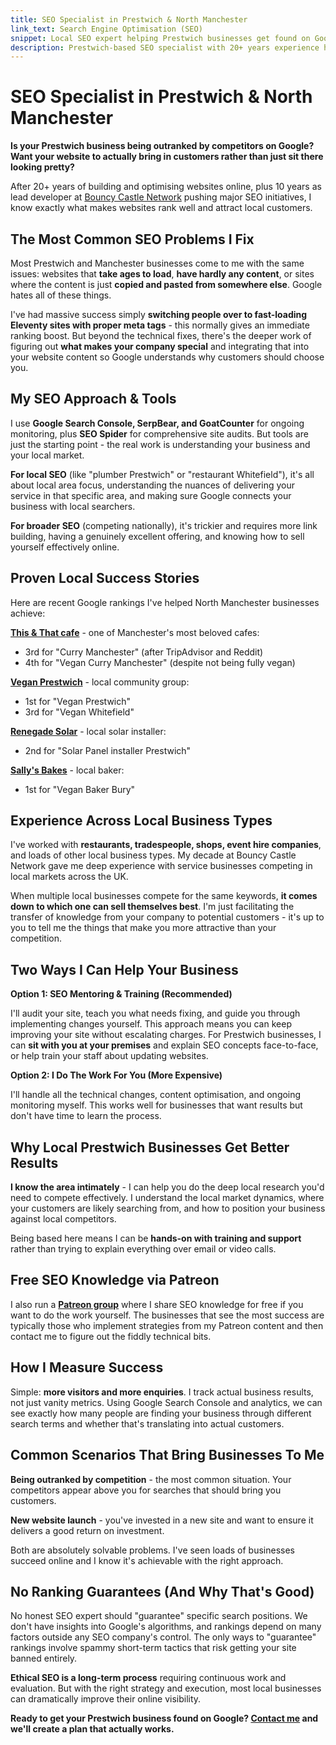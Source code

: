 ```yaml
---
title: SEO Specialist in Prestwich & North Manchester
link_text: Search Engine Optimisation (SEO)
snippet: Local SEO expert helping Prestwich businesses get found on Google
description: Prestwich-based SEO specialist with 20+ years experience helping local businesses rank higher on Google and attract more customers online.
---
```


# SEO Specialist in Prestwich & North Manchester

**Is your Prestwich business being outranked by competitors on Google? Want your website to actually bring in customers rather than just sit there looking pretty?**

After 20+ years of building and optimising websites online, plus 10 years as lead developer at [Bouncy Castle Network](https://www.bouncycastlenetwork.com) pushing major SEO initiatives, I know exactly what makes websites rank well and attract local customers.

## The Most Common SEO Problems I Fix

Most Prestwich and Manchester businesses come to me with the same issues: websites that **take ages to load**, **have hardly any content**, or sites where the content is just **copied and pasted from somewhere else**. Google hates all of these things.

I've had massive success simply **switching people over to fast-loading Eleventy sites with proper meta tags** - this normally gives an immediate ranking boost. But beyond the technical fixes, there's the deeper work of figuring out **what makes your company special** and integrating that into your website content so Google understands why customers should choose you.

## My SEO Approach & Tools

I use **Google Search Console, SerpBear, and GoatCounter** for ongoing monitoring, plus **SEO Spider** for comprehensive site audits. But tools are just the starting point - the real work is understanding your business and your local market.

**For local SEO** (like "plumber Prestwich" or "restaurant Whitefield"), it's all about local area focus, understanding the nuances of delivering your service in that specific area, and making sure Google connects your business with local searchers.

**For broader SEO** (competing nationally), it's trickier and requires more link building, having a genuinely excellent offering, and knowing how to sell yourself effectively online.

## Proven Local Success Stories

Here are recent Google rankings I've helped North Manchester businesses achieve:

**[This & That cafe](/examples/this-and-that)** - one of Manchester's most beloved cafes:

- 3rd for "Curry Manchester" (after TripAdvisor and Reddit)
- 4th for "Vegan Curry Manchester" (despite not being fully vegan)

**[Vegan Prestwich](/examples/vegan-prestwich)** - local community group:

- 1st for "Vegan Prestwich"
- 3rd for "Vegan Whitefield"

**[Renegade Solar](/examples/renegade-solar)** - local solar installer:

- 2nd for "Solar Panel installer Prestwich"

**[Sally's Bakes](/examples/sallys-bakes)** - local baker:

- 1st for "Vegan Baker Bury"

## Experience Across Local Business Types

I've worked with **restaurants, tradespeople, shops, event hire companies**, and loads of other local business types. My decade at Bouncy Castle Network gave me deep experience with service businesses competing in local markets across the UK.

When multiple local businesses compete for the same keywords, **it comes down to which one can sell themselves best**. I'm just facilitating the transfer of knowledge from your company to potential customers - it's up to you to tell me the things that make you more attractive than your competition.

## Two Ways I Can Help Your Business

**Option 1: SEO Mentoring & Training (Recommended)**

I'll audit your site, teach you what needs fixing, and guide you through implementing changes yourself. This approach means you can keep improving your site without escalating charges. For Prestwich businesses, I can **sit with you at your premises** and explain SEO concepts face-to-face, or help train your staff about updating websites.

**Option 2: I Do The Work For You (More Expensive)**

I'll handle all the technical changes, content optimisation, and ongoing monitoring myself. This works well for businesses that want results but don't have time to learn the process.

## Why Local Prestwich Businesses Get Better Results

**I know the area intimately** - I can help you do the deep local research you'd need to compete effectively. I understand the local market dynamics, where your customers are likely searching from, and how to position your business against local competitors.

Being based here means I can be **hands-on with training and support** rather than trying to explain everything over email or video calls.

## Free SEO Knowledge via Patreon

I also run a **[Patreon group](/services/patreon)** where I share SEO knowledge for free if you want to do the work yourself. The businesses that see the most success are typically those who implement strategies from my Patreon content and then contact me to figure out the fiddly technical bits.

## How I Measure Success

Simple: **more visitors and more enquiries**. I track actual business results, not just vanity metrics. Using Google Search Console and analytics, we can see exactly how many people are finding your business through different search terms and whether that's translating into actual customers.

## Common Scenarios That Bring Businesses To Me

**Being outranked by competition** - the most common situation. Your competitors appear above you for searches that should bring you customers.

**New website launch** - you've invested in a new site and want to ensure it delivers a good return on investment.

Both are absolutely solvable problems. I've seen loads of businesses succeed online and I know it's achievable with the right approach.

## No Ranking Guarantees (And Why That's Good)

No honest SEO expert should "guarantee" specific search positions. We don't have insights into Google's algorithms, and rankings depend on many factors outside any SEO company's control. The only ways to "guarantee" rankings involve spammy short-term tactics that risk getting your site banned entirely.

**Ethical SEO is a long-term process** requiring continuous work and evaluation. But with the right strategy and execution, most local businesses can dramatically improve their online visibility.

**Ready to get your Prestwich business found on Google? [Contact me](/contact/) and we'll create a plan that actually works.**
